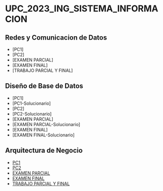 # UPC_2023_ING_SISTEMA_INFORMACION

## Redes y Comunicacion de Datos 
- [PC1]
- [PC2]
- [EXAMEN PARCIAL]
- [EXAMEN FINAL]
- [TRABAJO PARCIAL Y FINAL]

## Diseño de Base de Datos 
- [PC1]
- [PC1-Solucionario]
- [PC2]
- [PC2-Solucionario]
- [EXAMEN PARCIAL]
- [EXAMEN PARCIAL-Solucionario]
- [EXAMEN FINAL]
- [EXAMEN FINAL-Solucionario]


## Arquitectura de Negocio
- [PC1](https://github.com/luisito362/2023_01/blob/main/Arquitectura%20de%20Negocio/ARQ_NEGOCIO_PC1_2023_01.pdf)
- [PC2](https://github.com/luisito362/2023_01/blob/main/Arquitectura%20de%20Negocio/ARQ_NEGOCIO_PC2_2023_01.pdf)
- [EXAMEN PARCIAL](https://github.com/luisito362/2023_01/blob/main/Arquitectura%20de%20Negocio/ARQ_NEGOCIO_PARCIAL_2023_01.pdf)
- [EXAMEN FINAL](https://github.com/luisito362/2023_01/blob/main/Arquitectura%20de%20Negocio/ARQ_NEGOCIO_FINAL_2023_01.pdf)
- [TRABAJO PARCIAL Y FINAL](https://github.com/luisito362/2023_01/blob/main/Arquitectura%20de%20Negocio/TRABAJO_FINAL-ARQUITECTURA%20DE%20NEGOCIO-GRUPO%201-SI704-2301-SX52.pdf)
